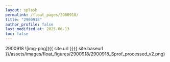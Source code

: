 ```yaml
---
layout: splash
permalink: /float_pages/2900918/
title: "2900918"
author_profile: false
last_modified_at: 2025-06-13
toc: false
---
```

 
2900918
![img-png]({{ site.url }}{{ site.baseurl }}/assets/images/float_figures/2900918/2900918_Sprof_processed_v2.png)